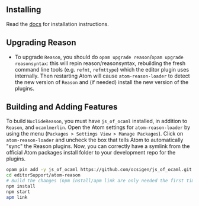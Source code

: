 
Installing
------------------
Read the [docs](https://github.com/facebook/Reason/tree/docs) for installation instructions.


Upgrading Reason
------------------

- To upgrade `Reason`, you should do `opam upgrade reason`/`opam upgrade reasonsyntax`: this will repin reason/reasonsyntax, rebuilding the fresh command line tools (e.g. `refmt`, `refmttype`) which the editor plugin uses internally. Then restarting Atom will cause `atom-reason-loader` to detect the new version of `Reason` and (if needed) install the new version of the plugins.


Building and Adding Features
------------------
To build `NuclideReason`, you must have `js_of_ocaml` installed, in addition to `Reason`, and `ocamlmerlin`.
Open the Atom settings for `atom-reason-loader` by using the menu (`Packages > Settings View > Manage Packages`). Click on `atom-reason-loader` and uncheck the box that tells Atom to automatically "sync" the Reason plugins. Now, you can correctly have a symlink from the official Atom packages install folder to your development repo for the plugins.

```sh
opam pin add -y js_of_ocaml https://github.com/ocsigen/js_of_ocaml.git
cd editorSupport/atom-reason
# Build the changes (npm install/apm link are only needed the first time)
npm install
npm start
apm link
```
